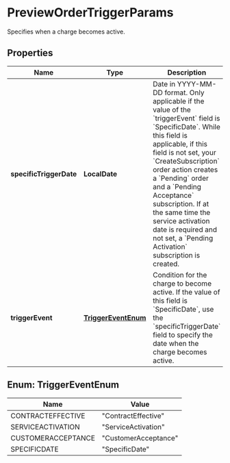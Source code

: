 

# PreviewOrderTriggerParams

Specifies when a charge becomes active. 

## Properties

| Name | Type | Description | Notes |
|------------ | ------------- | ------------- | -------------|
|**specificTriggerDate** | **LocalDate** | Date in YYYY-MM-DD format. Only applicable if the value of the &#x60;triggerEvent&#x60; field is &#x60;SpecificDate&#x60;.   While this field is applicable, if this field is not set, your &#x60;CreateSubscription&#x60; order action creates a &#x60;Pending&#x60; order and a &#x60;Pending Acceptance&#x60; subscription. If at the same time the service activation date is required and not set, a &#x60;Pending Activation&#x60; subscription is created.  |  [optional] |
|**triggerEvent** | [**TriggerEventEnum**](#TriggerEventEnum) | Condition for the charge to become active.  If the value of this field is &#x60;SpecificDate&#x60;, use the &#x60;specificTriggerDate&#x60; field to specify the date when the charge becomes active.  |  [optional] |



## Enum: TriggerEventEnum

| Name | Value |
|---- | -----|
| CONTRACTEFFECTIVE | &quot;ContractEffective&quot; |
| SERVICEACTIVATION | &quot;ServiceActivation&quot; |
| CUSTOMERACCEPTANCE | &quot;CustomerAcceptance&quot; |
| SPECIFICDATE | &quot;SpecificDate&quot; |



